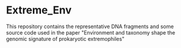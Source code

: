 # Extreme_Env
This repository contains the representative DNA fragments and some source code used in the paper "Environment and taxonomy shape the genomic signature of prokaryotic extremophiles"
